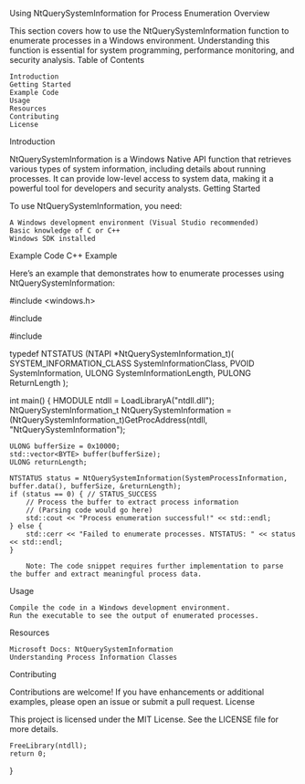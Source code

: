 Using NtQuerySystemInformation for Process Enumeration
Overview

This section covers how to use the NtQuerySystemInformation function to enumerate processes in a Windows environment. Understanding this function is essential for system programming, performance monitoring, and security analysis.
Table of Contents

    Introduction
    Getting Started
    Example Code
    Usage
    Resources
    Contributing
    License

Introduction

NtQuerySystemInformation is a Windows Native API function that retrieves various types of system information, including details about running processes. It can provide low-level access to system data, making it a powerful tool for developers and security analysts.
Getting Started

To use NtQuerySystemInformation, you need:

    A Windows development environment (Visual Studio recommended)
    Basic knowledge of C or C++
    Windows SDK installed

Example Code
C++ Example

Here’s an example that demonstrates how to enumerate processes using NtQuerySystemInformation:

#include <windows.h>

#include <iostream>

#include <vector>

typedef NTSTATUS (NTAPI *NtQuerySystemInformation_t)(
    SYSTEM_INFORMATION_CLASS SystemInformationClass,
    PVOID SystemInformation,
    ULONG SystemInformationLength,
    PULONG ReturnLength
);

int main() {
    HMODULE ntdll = LoadLibraryA("ntdll.dll");
    NtQuerySystemInformation_t NtQuerySystemInformation =
        (NtQuerySystemInformation_t)GetProcAddress(ntdll, "NtQuerySystemInformation");

    ULONG bufferSize = 0x10000;
    std::vector<BYTE> buffer(bufferSize);
    ULONG returnLength;

    NTSTATUS status = NtQuerySystemInformation(SystemProcessInformation, buffer.data(), bufferSize, &returnLength);
    if (status == 0) { // STATUS_SUCCESS
        // Process the buffer to extract process information
        // (Parsing code would go here)
        std::cout << "Process enumeration successful!" << std::endl;
    } else {
        std::cerr << "Failed to enumerate processes. NTSTATUS: " << status << std::endl;
    }

        Note: The code snippet requires further implementation to parse the buffer and extract meaningful process data.

Usage

    Compile the code in a Windows development environment.
    Run the executable to see the output of enumerated processes.

Resources

    Microsoft Docs: NtQuerySystemInformation
    Understanding Process Information Classes

Contributing

Contributions are welcome! If you have enhancements or additional examples, please open an issue or submit a pull request.
License

This project is licensed under the MIT License. See the LICENSE file for more details.

    FreeLibrary(ntdll);
    return 0;
}
